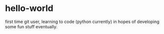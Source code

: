 # hello-world
first time git user, learning to code (python currently) in hopes of developing some fun stuff eventually. 
